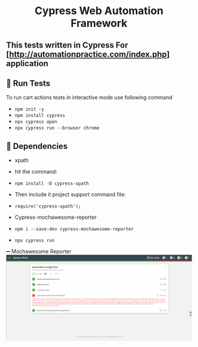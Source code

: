 # <h1 align="center">Cypress Web Automation Framework</h1>
## This tests written in Cypress For [http://automationpractice.com/index.php] application

## :pushpin: Run Tests
To run cart actions tests in interactive mode use following command
- `npm init -y`
- `npm install cypress`
- `npx cypress open`
- `npx cypress run --browser chrome`


## :pushpin: Dependencies

- xpath
- hit the command: 
- `npm install -D cypress-xpath`
- Then include it project support command file:
- `require('cypress-xpath');`

- Cypress-mochawesome-reporter
- `npm i --save-dev cypress-mochawesome-reporter`
- `npx cypress run`

:heavy_minus_sign: Mochawesome Reporter
![](https://github.com/Tonmoy61/Cypress-Web-Automation-Framework/blob/master/report/report.png)

